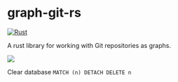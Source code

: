 # graph-git-rs

[![Rust](https://github.com/avrabe/graph-git-rs/actions/workflows/rust.yml/badge.svg)](https://github.com/avrabe/graph-git-rs/actions/workflows/rust.yml)

A rust library for working with Git repositories as graphs.


<img src="./graph.svg">

Clear database
`MATCH (n) DETACH DELETE n`
